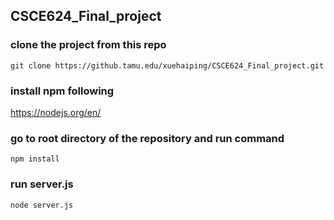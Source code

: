 ## CSCE624_Final_project

### clone the project from this repo

```
git clone https://github.tamu.edu/xuehaiping/CSCE624_Final_project.git
```

### install npm following 
https://nodejs.org/en/

### go to root directory of the repository and run command

```
npm install
```

### run server.js 

```
node server.js
```
